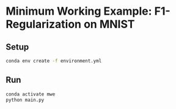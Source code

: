 # Minimum Working Example: F1-Regularization on MNIST

## Setup

```bash
conda env create -f environment.yml
```

## Run

```bash
conda activate mwe
python main.py
```